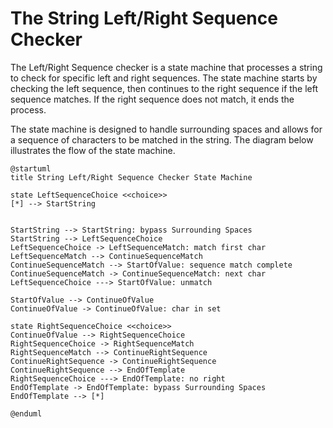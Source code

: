 The String Left/Right Sequence Checker
=============

The Left/Right Sequence checker is a state machine that processes a string to check for specific left and right sequences. The state machine starts by checking the left sequence, then continues to the right sequence if the left sequence matches. If the right sequence does not match, it ends the process.

The state machine is designed to handle surrounding spaces and allows for a sequence of characters to be matched in the string. The diagram below illustrates the flow of the state machine.

```plantuml
@startuml
title String Left/Right Sequence Checker State Machine

state LeftSequenceChoice <<choice>>
[*] --> StartString


StartString --> StartString: bypass Surrounding Spaces
StartString --> LeftSequenceChoice
LeftSequenceChoice -> LeftSequenceMatch: match first char
LeftSequenceMatch --> ContinueSequenceMatch
ContinueSequenceMatch --> StartOfValue: sequence match complete
ContinueSequenceMatch -> ContinueSequenceMatch: next char
LeftSequenceChoice ---> StartOfValue: unmatch

StartOfValue --> ContinueOfValue
ContinueOfValue -> ContinueOfValue: char in set

state RightSequenceChoice <<choice>>
ContinueOfValue --> RightSequenceChoice
RightSequenceChoice -> RightSequenceMatch
RightSequenceMatch --> ContinueRightSequence
ContinueRightSequence -> ContinueRightSequence
ContinueRightSequence --> EndOfTemplate
RightSequenceChoice ---> EndOfTemplate: no right
EndOfTemplate -> EndOfTemplate: bypass Surrounding Spaces
EndOfTemplate --> [*]

@enduml
```
